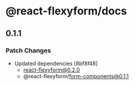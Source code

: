 # @react-flexyform/docs

## 0.1.1

### Patch Changes

- Updated dependencies [8bf8f48]
  - react-flexyform@0.2.0
  - @react-flexyform/form-components@0.1.1
